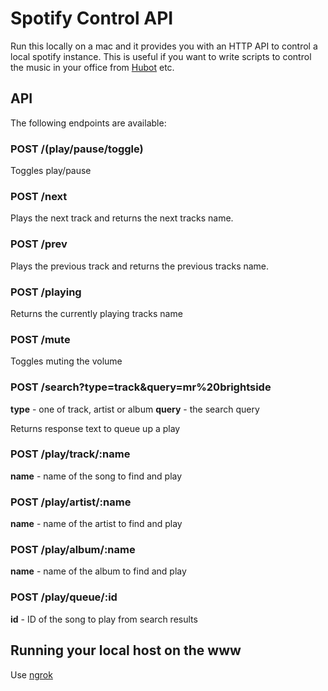 # Spotify Control API

Run this locally on a mac and it provides you with an HTTP API to control a local spotify instance. This is useful if you want to write scripts to control the music in your office from [Hubot](https://hubot.github.com/) etc.

## API

The following endpoints are available:

### POST /(play/pause/toggle)

Toggles play/pause

### POST /next

Plays the next track and returns the next tracks name.

### POST /prev

Plays the previous track and returns the previous tracks name.

### POST /playing

Returns the currently playing tracks name

### POST /mute

Toggles muting the volume

### POST /search?type=track&query=mr%20brightside

**type** - one of track, artist or album
**query** - the search query

Returns response text to queue up a play

### POST /play/track/:name

**name** - name of the song to find and play

### POST /play/artist/:name

**name** - name of the artist to find and play

### POST /play/album/:name

**name** - name of the album to find and play

### POST /play/queue/:id

**id** - ID of the song to play from search results


## Running your local host on the www

Use [ngrok](https://ngrok.com/docs)
